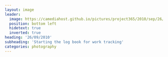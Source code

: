 ```yaml
---
layout: image
leader:
  image: https://camediahost.github.io/pictures/project365/2010/sep/26/260910.jpg
  position: bottom left
  hidetext: true
  inverted: true
heading: '26/09/2010'
subheading: 'Starting the log book for work tracking'
categories: photography
---
```


